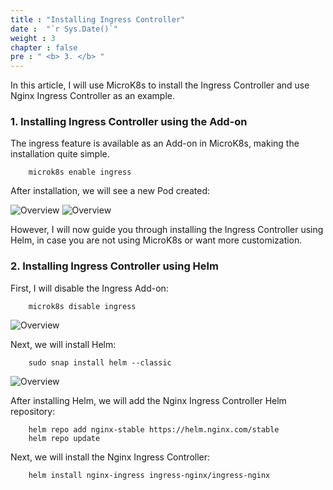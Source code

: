 ```yaml
---
title : "Installing Ingress Controller"
date :  "`r Sys.Date()`" 
weight : 3
chapter : false
pre : " <b> 3. </b> "
---
```


In this article, I will use MicroK8s to install the Ingress Controller and use Nginx Ingress Controller as an example.

### 1. Installing Ingress Controller using the Add-on
The ingress feature is available as an Add-on in MicroK8s, making the installation quite simple.

        microk8s enable ingress

After installation, we will see a new Pod created:

![Overview](/images/03.png)
![Overview](/images/04.png)

However, I will now guide you through installing the Ingress Controller using Helm, in case you are not using MicroK8s or want more customization.

### 2. Installing Ingress Controller using Helm

First, I will disable the Ingress Add-on:

        microk8s disable ingress

![Overview](/images/05.png)

Next, we will install Helm:

        sudo snap install helm --classic

![Overview](/images/06.png)

After installing Helm, we will add the Nginx Ingress Controller Helm repository:

        helm repo add nginx-stable https://helm.nginx.com/stable
        helm repo update

Next, we will install the Nginx Ingress Controller:

        helm install nginx-ingress ingress-nginx/ingress-nginx
